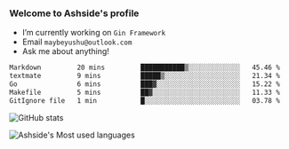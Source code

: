 ### Welcome to Ashside's profile

- I’m currently working on `Gin Framework`
- Email `maybeyushu@outlook.com`
- Ask me about anything!

<!--START_SECTION:waka-->

```txt
Markdown         20 mins         ███████████▒░░░░░░░░░░░░░   45.46 %
textmate         9 mins          █████▒░░░░░░░░░░░░░░░░░░░   21.34 %
Go               6 mins          ███▓░░░░░░░░░░░░░░░░░░░░░   15.22 %
Makefile         5 mins          ██▓░░░░░░░░░░░░░░░░░░░░░░   11.33 %
GitIgnore file   1 min           █░░░░░░░░░░░░░░░░░░░░░░░░   03.78 %
```

<!--END_SECTION:waka-->

![GitHub stats](https://github-readme-stats.vercel.app/api?username=Ashside)

![Ashside's Most used languages](https://github-readme-stats.vercel.app/api/top-langs/?username=Ashside&layout=compact&hide_border=true&langs_count=10)


